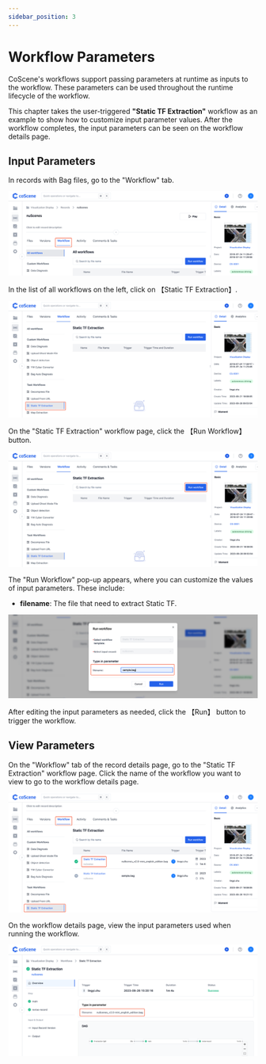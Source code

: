 ```yaml
---
sidebar_position: 3
---
```


# Workflow Parameters

CoScene's workflows support passing parameters at runtime as inputs to the workflow. These parameters can be used throughout the runtime lifecycle of the workflow.

This chapter takes the user-triggered **"Static TF Extraction"** workflow as an example to show how to customize input parameter values. After the workflow completes, the input parameters can be seen on the workflow details page.

## Input Parameters

In records with Bag files, go to the "Workflow" tab.

![record-wf](../img/record-wf.png)

In the list of all workflows on the left, click on 【Static TF Extraction】.

![record-wf-tf](../img/record-wf-tf.png)

On the "Static TF Extraction" workflow page, click the 【Run Workflow】button.

![record-wf-tf-run](../img/record-wf-tf-run.png)

The "Run Workflow" pop-up appears, where you can customize the values of input parameters. These include:

- **filename**: The file that need to extract Static TF.
  
![input-workflow-parameters](../img/input-workflow-parameters.png)

After editing the input parameters as needed, click the 【Run】 button to trigger the workflow.

## View Parameters

On the "Workflow" tab of the record details page, go to the "Static TF Extraction" workflow page. Click the name of the workflow you want to view to go to the workflow details page.

![view-wk-tf-list](../img/view-wk-tf-list.png)

On the workflow details page, view the input parameters used when running the workflow.

![view-workflow-parameter](../img/view-workflow-parameter.png)
